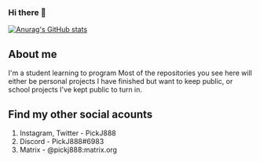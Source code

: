 ### Hi there 👋
[![Anurag's GitHub stats](https://github-readme-stats.vercel.app/api?username=PickJ888)](https://github.com/anuraghazra/github-readme-stats)

## About me
I'm a student learning to program
Most of the repositories you see here will either be personal projects I have finished but want to keep public, or school projects I've kept public to turn in.

## Find my other social acounts
1. Instagram, Twitter - PickJ888
2. Discord - PickJ888#6983
3. Matrix - @pickj888:matrix.org
